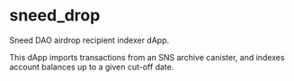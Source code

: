 # sneed_drop
Sneed DAO airdrop recipient indexer dApp.

This dApp imports transactions from an SNS archive canister, and indexes account balances up to a given cut-off date.
